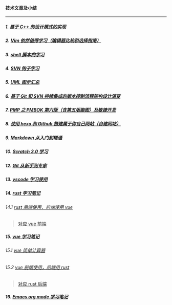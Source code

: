 #### 技术文章及小结

---

##### 1. [基于 C++ 的设计模式的实现](/design_pattern)

##### 2. [Vim 依然值得学习（编辑器比较和选择指南）](/vim/vim_the_powerful_editor_you_need.md)

##### 3. [shell 脚本的学习](/shell)

##### 4. [SVN 钩子学习](/svn_hooks)

##### 5. [UML 图示汇总](/UML)

##### 6. [基于 Git 和 SVN 持续集成的版本控制流程架构设计演变](/version_flow_of_CI_on_git_and_svn)

##### 7. [PMP 之 PMBOK 第六版（含第五版脑图）及敏捷开发](/PMP/README.md)

##### 8. [使用 hexo 和 Github 搭建属于你自己网站（自建网站）](/use_hexo_with_github_create_yourwebsit/use_hexo_with_github_create_yourwebsit.md)

##### 9. [Markdown 从入门到精通](https://github.com/xingangshi/markdown_note/blob/49bc8adacbbf771fcdc4b19d12524b143a685241/README.md)

##### 10. [Scratch 3.0 学习](/Scratch3.0)

##### 12. [Git 从新手到专家](https://github.com/xingangshi/git_gits/blob/990e4a7eaff3895bba8134df70f9255bd9018caf/README.md)

##### 13. [vscode 学习使用](/vscode)

##### 14. [rust 学习笔记](https://github.com/xingangshi/rust_notes/tree/e4dc282078e9d544e22afe4d6525b8aa73deb995)
###### 14.1 [rust 后端使用，前端使用 vue](https://github.com/xingangshi/rust_notes/tree/master/hello_rocket)
> [对应 vue 前端](https://github.com/xingangshi/vue_client)

##### 15. [vue 学习笔记](/vue)
###### 15.1 [vue 简单计算器](https://github.com/xingangshi/vue_calc)
###### 15.2 [vue 前端使用，后端用 rust](https://github.com/xingangshi/vue_client)
> [对应 rust 后端](https://github.com/xingangshi/rust_notes/tree/master/hello_rocket)

##### 16. [Emacs org mode 学习笔记](https://github.com/xingangshi/org_mode/tree/888f8f414577d45f2a9175aa9db28ab32b54558e)


